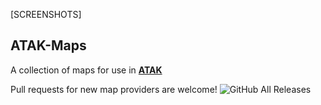 
[SCREENSHOTS]

## ATAK-Maps
 A collection of maps for use in [**ATAK**](https://github.com/deptofdefense/AndroidTacticalAssaultKit-CIV)
 
 Pull requests for new map providers are welcome!
![GitHub All Releases](https://img.shields.io/github/downloads/joshuafuller/ATAK-Maps/total?style=flat-square)